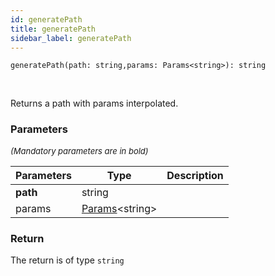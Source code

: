 ```yaml
---
id: generatePath
title: generatePath
sidebar_label: generatePath
---
```


```tsx
generatePath(path: string,params: Params<string>): string
```
<br/>

Returns a path with params interpolated.

### Parameters

<font size="2"><i>(Mandatory parameters are in bold)</i></font>

| Parameters | Type | Description |
| --------- | ---- | ----------- |
| **path** | string |  |
| params | [Params](/framework-api/types/Params.md)<string\> |  |


### Return



The return is of type <code>string</code>